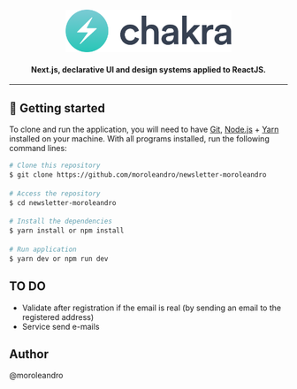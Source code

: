 <br>
<div align="center">
  <img width="300" alt="NextJS-ChakraUI" src="https://raw.githubusercontent.com/chakra-ui/chakra-ui/main/logo/logo-colored@2x.png?raw=true" />

  <h4 align="center">
     Next.js, declarative UI and design systems applied to ReactJS.
  </h4>
</div>

---


## 🚀 Getting started

To clone and run the application, you will need to have [Git](https://git-scm.com), [Node.js](https://nodejs.org) + [Yarn](https://yarnpkg.com) installed on your machine. With all programs installed, run the following command lines:


```bash
# Clone this repository
$ git clone https://github.com/moroleandro/newsletter-moroleandro

# Access the repository
$ cd newsletter-moroleandro

# Install the dependencies
$ yarn install or npm install

# Run application
$ yarn dev or npm run dev
```
## TO DO
- Validate after registration if the email is real (by sending an email to the registered address)
- Service send e-mails

## Author
@moroleandro


